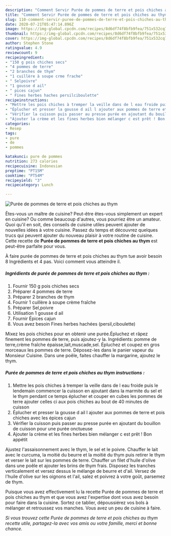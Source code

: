 ```yaml
---
description: "Comment Servir Purée de pommes de terre et pois chiches au thym"
title: "Comment Servir Purée de pommes de terre et pois chiches au thym"
slug: 110-comment-servir-puree-de-pommes-de-terre-et-pois-chiches-au-thym
date: 2020-07-21T05:47:14.896Z
image: https://img-global.cpcdn.com/recipes/8d6df74f8bfb9fea/751x532cq70/puree-de-pommes-de-terre-et-pois-chiches-au-thym-photo-principale-de-la-recette.jpg
thumbnail: https://img-global.cpcdn.com/recipes/8d6df74f8bfb9fea/751x532cq70/puree-de-pommes-de-terre-et-pois-chiches-au-thym-photo-principale-de-la-recette.jpg
cover: https://img-global.cpcdn.com/recipes/8d6df74f8bfb9fea/751x532cq70/puree-de-pommes-de-terre-et-pois-chiches-au-thym-photo-principale-de-la-recette.jpg
author: Stephen Stone
ratingvalue: 4.9
reviewcount: 9
recipeingredient:
- "150 g pois chiches secs"
- "4 pommes de terre"
- "2 branches de thym"
- "1 cuillère à soupe crme frache"
- " Selpoivre"
- "1 gousse d ail"
- " pices cajun"
- " Fines herbes haches persilciboulette"
recipeinstructions:
- "Mettre les pois chiches à tremper la veille dans de l eau froide puis le lendemain commencer la cuisson en ajoutant dans la marmite du sel et le thym pendant ce temps éplucher et couper en cubes les pommes de terre ajouter celles ci aux pois chiches au bout de 40 minutes de cuisson"
- "Éplucher et presser la gousse d ail l ajouter aux pommes de terre et pois chiches avec les épices cajun"
- "Vérifier la cuisson puis passer au presse purée en ajoutant du bouillon de cuisson pour une purée onctueuse"
- "Ajouter la crème et les fines herbes bien mélanger c est prêt ! Bon appétit"
categories:
- Resep
tags:
- pure
- de
- pommes

katakunci: pure de pommes 
nutrition: 273 calories
recipecuisine: Indonesian
preptime: "PT15M"
cooktime: "PT54M"
recipeyield: "3"
recipecategory: Lunch

---
```



![Purée de pommes de terre et pois chiches au thym](https://img-global.cpcdn.com/recipes/8d6df74f8bfb9fea/751x532cq70/puree-de-pommes-de-terre-et-pois-chiches-au-thym-photo-principale-de-la-recette.jpg)

Êtes-vous un maître de cuisine? Peut-être êtes-vous simplement un expert en cuisine? Ou comme beaucoup d'autres, vous pourriez être un amateur. Quoi qu'il en soit, des conseils de cuisine utiles peuvent ajouter de nouvelles idées à votre cuisine. Passez du temps et découvrez quelques trucs qui peuvent ajouter du nouveau plaisir à votre routine de cuisine. Cette recette de <strong> Purée de pommes de terre et pois chiches au thym </strong> est peut-être parfaite pour vous.

<!--inarticleads1-->

À faire purée de pommes de terre et pois chiches au thym tue avoir besoin 8 Ingrédients et 4 pas. Voici comment vous atteindre il.

##### Ingrédients de purée de pommes de terre et pois chiches au thym :

1. Fournir 150 g pois chiches secs
1. Préparer 4 pommes de terre
1. Préparer 2 branches de thym
1. Fournir 1 cuillère à soupe crème fraîche
1. Préparer  Sel,poivre
1. Utilisation 1 gousse d ail
1. Fournir  Épices cajun
1. Vous avez besoin  Fines herbes hachées (persil,ciboulette)


Mixez les pois chiches pour en obtenir une purée.Épluchez et râpez finement les pommes de terre, puis ajoutez-y la. Ingrédients: pomme de terre,crème fraîche épaisse,lait,muscade,sel. Épluchez et coupez en gros morceaux les pommes de terre. Déposez-les dans le panier vapeur du Monsieur Cuisine. Dans une poêle, faites chauffer la margarine, ajoutez le thym. 

<!--inarticleads2-->

##### Purée de pommes de terre et pois chiches au thym instructions :

1. Mettre les pois chiches à tremper la veille dans de l eau froide puis le lendemain commencer la cuisson en ajoutant dans la marmite du sel et le thym pendant ce temps éplucher et couper en cubes les pommes de terre ajouter celles ci aux pois chiches au bout de 40 minutes de cuisson
1. Éplucher et presser la gousse d ail l ajouter aux pommes de terre et pois chiches avec les épices cajun
1. Vérifier la cuisson puis passer au presse purée en ajoutant du bouillon de cuisson pour une purée onctueuse
1. Ajouter la crème et les fines herbes bien mélanger c est prêt ! Bon appétit


Ajustez l&#39;assaisonnement avec le thym, le sel et le poivre. Chauffer le lait avec le curcuma, la moitié du beurre et la moitié du thym puis retirer le thym et verser le lait sur les pommes de terre. Chauffer un filet d&#39;huile d&#39;olive dans une poêle et ajouter les brins de thym frais. Disposez les tranches verticalement et versez dessus le mélange de beurre et d&#39;ail. Versez de l&#39;huile d&#39;olive sur les oignons et l&#39;ail, salez et poivrez à votre goût, parsemez de thym. 

<!--inarticleads1-->

<p>
Puisque vous avez effectivement lu la recette Purée de pommes de terre et pois chiches au thym et que vous avez l'expertise dont vous avez besoin pour faire dans la cuisine. Sortez ce tablier, dépoussiérez vos bols à mélanger et retroussez vos manches. Vous avez un peu de cuisine à faire.
</p>

<p>
<i>Si vous trouvez cette Purée de pommes de terre et pois chiches au thym recette utile, partagez-la avec vos amis ou votre famille, merci et bonne chance.</i>
</p>
